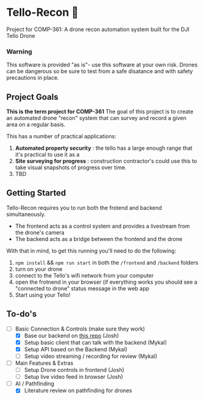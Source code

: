 # Tello-Recon 🎯

Project for COMP-361: A drone recon automation system built for the DJI Tello Drone

### Warning

This software is provided "as is"- use this software at your own risk.
Drones can be dangerous so be sure to test from a safe disatance and with safety precautions in place.

## Project Goals

**This is the term project for COMP-361**
The goal of this project is to create an automated drone "recon" system that can survey and record a given area on a regular basis.

This has a number of practical applications:

1. **Automated property security** : the tello has a large enough range that it's practical to use it as a
2. **Site surveying for progress** : construction contractor's could use this to take visual snapshots of progress over time.
3. TBD

## Getting Started

Tello-Recon requires you to run both the frotend and backend simultaneously. 
- The frontend acts as a control system and provides a livestream from the drone's camera
- The backend acts as a bridge between the frontend and the drone

With that in mind, to get this running you'll need to do the following:
1. `npm install` && `npm run start` in both the `/frontend` and `/backend` folders
2. turn on your drone
3. connect to the Tello's wifi network from your computer
4. open the frotnend in your browser (if everything works you should see a "connected to drone" status message in the web app
5. Start using your Tello!

## To-do's

- [ ] Basic Connection & Controls (make sure they work)
  - [x] Base our backend on [this repo](https://github.com/csscottc/drone-ctrl) (Josh)
  - [x] Setup basic client that can talk with the backend (Mykal)
  - [x] Setup API based on the Backend (Mykal)
  - [ ] Setup video streaming / recording for review (Mykal)
- [ ] Main Features & Extras
  - [ ] Setup Drone controls in frontend (Josh)
  - [ ] Setup live video feed in browser (Josh)
- [ ] AI / Pathfinding
  - [x] Literature review on pathfinding for drones

